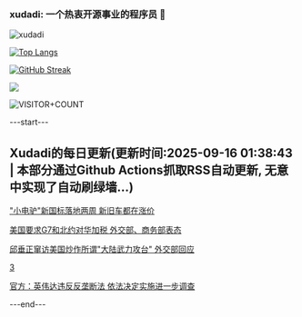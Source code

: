 ### xudadi: 一个热衷开源事业的程序员 👋

![xudadi](https://github-readme-stats-git-masterorgs-github-readme-stats-team.vercel.app/api?username=xudadi)

[![Top Langs](https://github-readme-stats.vercel.app/api/top-langs/?username=xudadi)](https://github.com/anuraghazra/github-readme-stats)

[![GitHub Streak](https://streak-stats.demolab.com?user=xudadi&locale=zh_Hans)](https://git.io/streak-stats)

![](https://raw.githubusercontent.com/xudadi/xudadi/main/assets/github-contribution-grid-snake.svg)

![VISITOR+COUNT](https://komarev.com/ghpvc/?username=xudadi&label=VISITOR+COUNT)


---start---

## Xudadi的每日更新(更新时间:2025-09-16 01:38:43 | 本部分通过Github Actions抓取RSS自动更新, 无意中实现了自动刷绿墙...)

["小电驴"新国标落地两周 新旧车都在涨价](https://m.163.com/news/article/K9H143AO0511U82T.html)

[美国要求G7和北约对华加税 外交部、商务部表态](https://m.163.com/news/article/K9GVB9HQ0519DDQ2.html)

[邱垂正窜访美国炒作所谓"大陆武力攻台" 外交部回应](https://m.163.com/news/article/K9GR90K50512D3VJ.html)

[3](https://m.163.com/touch/news/sub/domestic)

[官方：英伟达违反反垄断法 依法决定实施进一步调查](https://m.163.com/news/article/K9GQPRMR0001899O.html)

---end---
